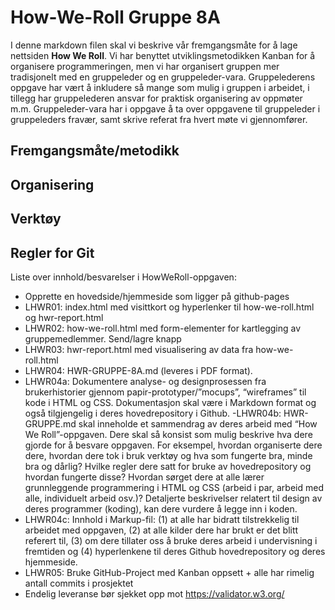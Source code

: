 <h1>How-We-Roll Gruppe 8A</h1>

I denne markdown filen skal vi beskrive vår fremgangsmåte for å lage nettsiden **How We Roll**. Vi har benyttet utviklingsmetodikken Kanban for å organisere programmeringen, men vi har organisert gruppen mer tradisjonelt med en gruppeleder og en gruppeleder-vara. Gruppelederens oppgave har vært å inkludere så mange som mulig i gruppen i arbeidet, i tillegg har gruppelederen ansvar for praktisk organisering av oppmøter m.m.
Gruppeleder-vara har i oppgave å ta over oppgavene til gruppeleder i gruppeleders fravær, samt skrive referat fra hvert møte vi gjennomfører.

<h2>Fremgangsmåte/metodikk</h2>

<h2>Organisering</h2>

<h2>Verktøy</h2>

<h2>Regler for Git</h2>








Liste over innhold/besvarelser i HowWeRoll-oppgaven:
- Opprette en hovedside/hjemmeside som ligger på github-pages
- LHWR01: index.html med visittkort og hyperlenker til how-we-roll.html og hwr-report.html
- LHWR02: how-we-roll.html med form-elementer for kartlegging av gruppemedlemmer. Send/lagre knapp 
- LHWR03: hwr-report.html med visualisering av data fra how-we-roll.html
- LHWR04: HWR-GRUPPE-8A.md (leveres i PDF format).
- LHWR04a: Dokumentere analyse- og designprosessen fra brukerhistorier gjennom
papir-prototyper/”mocups”, “wireframes” til kode i HTML og CSS. Dokumentasjon skal være i
Markdown format og også tilgjengelig i deres hovedrepository i Github.
-LHWR04b: HWR-GRUPPE<gruppe-id>.md skal inneholde et sammendrag av deres arbeid med “How We
Roll”-oppgaven. Dere skal så konsist som mulig beskrive hva dere gjorde for å besvare oppgaven. For eksempel, hvordan organiserte dere dere, hvordan dere tok i bruk verktøy og hva som fungerte bra, minde bra og dårlig? Hvilke regler dere satt for bruke av hovedrepository og hvordan fungerte disse? Hvordan sørget dere at alle lærer grunnleggende programmering i HTML og CSS (arbeid i par, arbeid med alle, individuelt arbeid osv.)? Detaljerte beskrivelser relatert til design av deres programmer (koding), kan dere vurdere å legge inn i koden.
- LHWR04c: Innhold i Markup-fil: 
(1) at alle har bidratt tilstrekkelig til arbeidet med oppgaven,
(2) at alle kilder dere har brukt er det blitt referert til,
(3) om dere tillater oss å bruke deres arbeid i undervisning i fremtiden og
(4) hyperlenkene til deres Github hovedrepository og deres hjemmeside.
- LHWR05: Bruke GitHub-Project med Kanban oppsett + alle har rimelig antall commits i prosjektet
- Endelig leveranse bør sjekket opp mot https://validator.w3.org/


